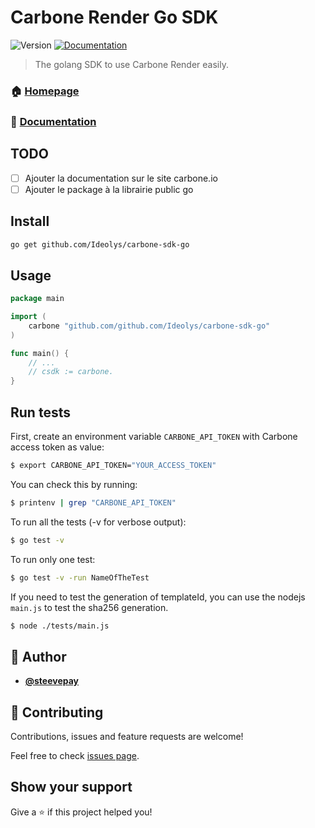 # Carbone Render Go SDK
![Version](https://img.shields.io/badge/version-1.0.0-blue.svg?cacheSeconds=2592000)
[![Documentation](https://img.shields.io/badge/documentation-yes-brightgreen.svg)](https://carbone.io/api-reference.html#carbone-sdk-go)

> The golang SDK to use Carbone Render easily.

### 🏠 [Homepage](https://github.com/Ideolys/carbone-sdk-go)
### 🔖 [Documentation](https://carbone.io/api-reference.html#carbone-sdk-go)

## TODO
- [ ] Ajouter la documentation sur le site carbone.io
- [ ] Ajouter le package à la librairie public go

## Install

```sh
go get github.com/Ideolys/carbone-sdk-go
```

## Usage

```go
package main

import (
	carbone "github.com/github.com/Ideolys/carbone-sdk-go"
)

func main() {
	// ...
	// csdk := carbone.
}
```

## Run tests

First, create an environment variable `CARBONE_API_TOKEN` with Carbone access token as value:
```bash
$ export CARBONE_API_TOKEN="YOUR_ACCESS_TOKEN"
```
You can check this by running:
```bash
$ printenv | grep "CARBONE_API_TOKEN"
```
To run all the tests (-v for verbose output):
```bash
$ go test -v
```
To run only one test:
```bash
$ go test -v -run NameOfTheTest
```
If you need to test the generation of templateId, you can use the nodejs `main.js` to test the sha256 generation.
```bash
$ node ./tests/main.js
```

## 👤 Author

- [**@steevepay**](https://github.com/steevepay)

## 🤝 Contributing

Contributions, issues and feature requests are welcome!

Feel free to check [issues page](https://github.com/Ideolys/carbone-sdk-go/issues).

## Show your support

Give a ⭐️ if this project helped you!